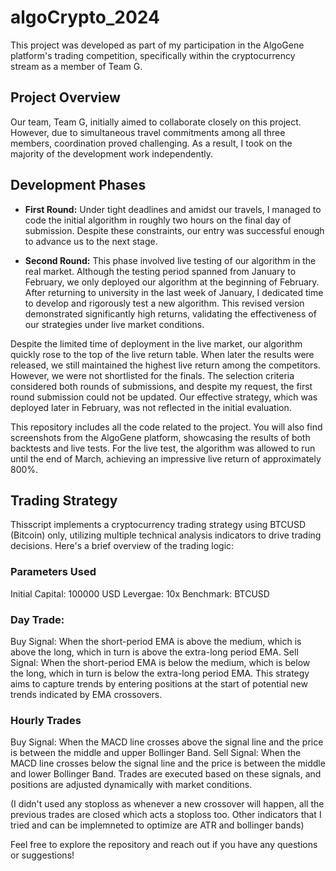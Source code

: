 # algoCrypto_2024

This project was developed as part of my participation in the AlgoGene platform's trading competition, specifically within the cryptocurrency stream as a member of Team G.

## Project Overview

Our team, Team G, initially aimed to collaborate closely on this project. However, due to simultaneous travel commitments among all three members, coordination proved challenging. As a result, I took on the majority of the development work independently.

## Development Phases

- **First Round:** Under tight deadlines and amidst our travels, I managed to code the initial algorithm in roughly two hours on the final day of submission. Despite these constraints, our entry was successful enough to advance us to the next stage.

- **Second Round:** This phase involved live testing of our algorithm in the real market. Although the testing period spanned from January to February, we only deployed our algorithm at the beginning of February. After returning to university in the last week of January, I dedicated time to develop and rigorously test a new algorithm. This revised version demonstrated significantly high returns, validating the effectiveness of our strategies under live market conditions.

Despite the limited time of deployment in the live market, our algorithm quickly rose to the top of the live return table. When later the results were released, we still maintained the highest live return among the competitors. However, we were not shortlisted for the finals. The selection criteria considered both rounds of submissions, and despite my request, the first round submission could not be updated. Our effective strategy, which was deployed later in February, was not reflected in the initial evaluation.

This repository includes all the code related to the project. You will also find screenshots from the AlgoGene platform, showcasing the results of both backtests and live tests. For the live test, the algorithm was allowed to run until the end of March, achieving an impressive live return of approximately 800%.

## Trading Strategy
Thisscript implements a cryptocurrency trading strategy using BTCUSD (Bitcoin) only, utilizing multiple technical analysis indicators to drive trading decisions. Here's a brief overview of the trading logic:

### Parameters Used
Initial Capital: 100000 USD
Levergae: 10x
Benchmark: BTCUSD

### Day Trade:
Buy Signal: When the short-period EMA is above the medium, which is above the long, which in turn is above the extra-long period EMA.
Sell Signal: When the short-period EMA is below the medium, which is below the long, which in turn is below the extra-long period EMA. This strategy aims to capture trends by entering positions at the start of potential new trends indicated by EMA crossovers.

### Hourly Trades
Buy Signal: When the MACD line crosses above the signal line and the price is between the middle and upper Bollinger Band.
Sell Signal: When the MACD line crosses below the signal line and the price is between the middle and lower Bollinger Band. Trades are executed based on these signals, and positions are adjusted dynamically with market conditions.

(I didn't used any stoploss as whenever a new crossover will happen, all the previous trades are closed which acts a stoploss too. Other indicators that I tried and can be implemneted to optimize are ATR and bollinger bands)

Feel free to explore the repository and reach out if you have any questions or suggestions!


